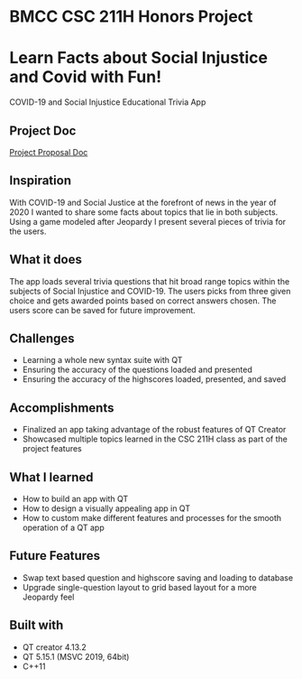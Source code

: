 # BMCC CSC 211H Honors Project

# Learn Facts about Social Injustice and Covid with Fun!

COVID-19 and Social Injustice Educational Trivia App

## Project Doc
[Project Proposal Doc](https://docs.google.com/document/d/1DmNxVG2GoPte06e9x_uHS9-GXJFBc8V5DPZdFfvBjxI/edit?usp=sharing "Project Proposal Doc")

## Inspiration
With COVID-19 and Social Justice at the forefront of news in the year of 2020 I wanted to share some facts about topics that lie in both subjects. Using a game modeled after Jeopardy I present several pieces of trivia for the users.
## What it does
The app loads several trivia questions that hit broad range topics within the subjects of Social Injustice and COVID-19. The users picks from three given choice and gets awarded points based on correct answers chosen. The users score can be saved for future improvement.

## Challenges
* Learning a whole new syntax suite with QT
* Ensuring the accuracy of the questions loaded and presented
* Ensuring the accuracy of the highscores loaded, presented, and saved

## Accomplishments
* Finalized an app taking advantage of the robust features of QT Creator
* Showcased multiple topics learned in the CSC 211H class as part of the project features

## What I learned
* How to build an app with QT
* How to design a visually appealing app in QT
* How to custom make different features and processes for the smooth operation of a QT app

## Future Features
* Swap text based question and highscore saving and loading to database
* Upgrade single-question layout to grid based layout for a more Jeopardy feel

## Built with
* QT creator 4.13.2
* QT 5.15.1 (MSVC 2019, 64bit)
* C++11
